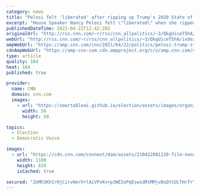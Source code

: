 ```yaml
---
category: news
title: "Pelosi felt 'liberated' after ripping up Trump's 2020 State of the Union speech, author says"
excerpt: "House Speaker Nancy Pelosi felt \"liberated\" when she ripped up a copy of President Donald Trump's State of the Union address last year, but the move was largely unplanned simply because she couldn't find a pen, according to a new book.\n    \n"
publishedDateTime: 2021-04-22T12:42:28Z
originalUrl: "http://rss.cnn.com/~r/rss/cnn_allpolitics/~3/QkgUiceT5hA/index.html"
webUrl: "http://rss.cnn.com/~r/rss/cnn_allpolitics/~3/QkgUiceT5hA/index.html"
ampWebUrl: "https://amp.cnn.com/cnn/2021/04/22/politics/pelosi-trump-state-of-the-union-address-cnntv/index.html"
cdnAmpWebUrl: "https://amp-cnn-com.cdn.ampproject.org/c/s/amp.cnn.com/cnn/2021/04/22/politics/pelosi-trump-state-of-the-union-address-cnntv/index.html"
type: article
quality: 164
heat: 164
published: true

provider:
  name: CNN
  domain: cnn.com
  images:
    - url: "https://smartableai.github.io/election/assets/images/organizations/cnn.com-50x50.jpg"
      width: 50
      height: 50

topics:
  - Election
  - Democratic Voice

images:
  - url: "https://cdn.cnn.com/cnnnext/dam/assets/210422081128-file-nancy-pelosi-donald-trump-state-of-the-union-2020-super-tease.jpg"
    width: 1100
    height: 619
    isCached: true

secured: "ZeMh3KhIrHjCirvNerh+lAiVPvKv+p3WEIoPqEswsdRtMMjvBuQtCULTHrfrYS7kN00nbLmzlBD4FRNYHhML0CgnH597txiLayoEYyi/lgBUD2l2ffOLBR96oBKGc7GPr8eMIUOZJS4rrhlB0OU0/xLtANTg3LacRL2uJZSaRF08gJ//la9INiUJeuEhYihY9Iagl+1Xia/B9m4mM8u7bb3eSvWfVYE96+zi/cU0ADTt1IZW34nsItWzXUErZIfH/e4srxoI0Cnh0yrY0XEpKcHprbFHwMBGAbx1n4S795LgUtK6gLzxOFTR6K6CDA8yYmhSYjiBcowhW2LkQrCqJdcM4K+mgV/zIrT8HEHlt+Q=;6G8qz7Ph8JRqpVsPsCSAoQ=="
---
```


